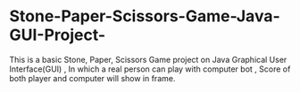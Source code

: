 # Stone-Paper-Scissors-Game-Java-GUI-Project-
This is a basic Stone, Paper, Scissors Game project on Java Graphical User Interface(GUI) , In which a real person can play with computer bot , Score of both player and computer will show in frame.
